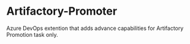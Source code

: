 # Artifactory-Promoter
Azure DevOps extention that adds advance capabilities for Artifactory Promotion task only.
